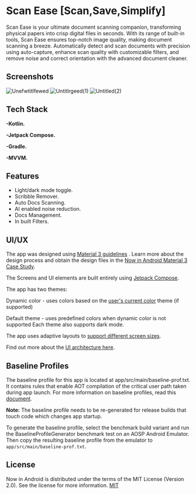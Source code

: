 
# Scan Ease [Scan,Save,Simplify]

Scan Ease is your ultimate document scanning companion, transforming physical papers into crisp digital files in seconds. With its range of built-in tools, Scan Ease ensures top-notch image quality, making document scanning a breeze. Automatically detect and scan documents with precision using auto-capture, enhance scan quality with customizable filters, and remove noise and correct orientation with the advanced document cleaner.


## Screenshots
![Unefwtitlfewed](https://github.com/user-attachments/assets/85d4c531-ea15-49af-a348-caf2b60dc429)
![Untitlrgeed(1)](https://github.com/user-attachments/assets/9793f71f-808b-47a0-a719-e1dd9e1ce109)
![Untitled(2)](https://github.com/user-attachments/assets/80f676a5-845d-444d-97e1-c4138942cafb)




## Tech Stack

**-Kotlin.** 

**-Jetpack Compose.**

**-Gradle.** 

**-MVVM.**
## Features

- Light/dark mode toggle.
- Scribble Remover.
- Auto Docs Scanning.
- AI enabled noise reduction.
- Docs Management.
- In built Filters.


## UI/UX
The app was designed using [Material 3 guidelines](https://m3.material.io/) .
Learn more about the design process and obtain the design files in the 
[Now in Android Material 3 Case Study](https://www.figma.com/community/file/1164313362327941158/now-in-android-case-study).

The Screens and UI elements are built entirely using [Jetpack Compose](https://developer.android.com/compose).

The app has two themes:

Dynamic color - uses colors based on the [user's current color](https://m3.material.io/blog/announcing-material-you/) theme (if supported)

Default theme - uses predefined colors when dynamic color is not supported
Each theme also supports dark mode.

The app uses adaptive layouts to [support different screen sizes](https://developer.android.com/develop/ui/compose/layouts/adaptive/support-different-screen-sizes).

Find out more about the [UI architecture here](https://github.com/android/nowinandroid/blob/main/docs/ArchitectureLearningJourney.md#ui-layer).
## Baseline Profiles
The baseline profile for this app is located at app/src/main/baseline-prof.txt. It contains rules that enable AOT compilation of the critical user path taken during app launch. For more information on baseline profiles, read this [document](https://developer.android.com/topic/performance/baselineprofiles/overview).

**Note:**
The baseline profile needs to be re-generated for release builds that touch code which changes app startup.

To generate the baseline profile, select the benchmark build variant and run the BaselineProfileGenerator benchmark test on an AOSP Android Emulator. Then copy the resulting baseline profile from the emulator to ```app/src/main/baseline-prof.txt```.
## License

Now in Android is distributed under the terms of the MIT License (Version 2.0). See the license for more information. [MIT](https://choosealicense.com/licenses/mit/)


